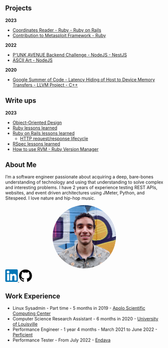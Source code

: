 ## Projects

**2023**

* [Coordinates Reader - Ruby - Ruby on Rails](projects/coordinates-reader/README.md)
* [Contribution to Metasploit Framework - Ruby](projects/metasploit-framework/README.md)

**2022**

* [P'UNK AVENUE Backend Challenge - NodeJS - NestJS](projects/punkave-backend-challenge/README.md)
* [ASCII Art - NodeJS](projects/ascii-art/README.md)

**2020**

* [Google Summer of Code - Latency Hiding of Host to Device Memory Transfers - LLVM Project - C++](projects/gsoc2020-llvm/README.md)

## Write ups

**2023**

* [Object-Oriented Design](./write-ups/object-oriented-design.md)
* [Ruby lessons learned](./write-ups/ruby/lessons-learned-ruby.md)
* [Ruby on Rails lessons learned](./write-ups/rails/lessons-learned-rails.md)
  * [HTTP request/response lifecycle](./write-ups/rails/http-request-response-lifecycle.md)
* [RSpec lessons learned](./write-ups/lessons-learned-rspec.md)
* [How to use RVM - Ruby Version Manager](./write-ups/how-to-use-rvm.md)

## About Me

I’m a software engineer passionate about acquiring a deep, bare-bones understanding of technology
and using that understanding to solve complex and interesting problems. I have 2 years of experience
testing REST APIs, websites, and event driven architectures using JMeter, Python, and Sitespeed.
I love nature and hip-hop music.

<div align="center">
    <img src="./assets/my_face.jpg" alt="my face" style="width: 40%; height: auto; border-radius: 50%"/>
</div>

<a target="_blank" rel="noopener" href="https://www.linkedin.com/in/htobonm/">
    <img src="./assets/linkedin.png" alt="my linkedin page" style="width: 8%; height: auto">
</a>

<a target="_blank" rel="noopener" href="https://github.com/hamax97">
    <img src="./assets/github.png" alt="my github page" style="width: 8%; height: auto">
</a>

## Work Experience

* Linux Sysadmin - Part time - 5 months in 2019 - [Apolo Scientific Computing Center](https://www.eafit.edu.co/apolo)
* Computer Science Research Assistant - 6 months in 2020 - [University of Louisville](https://louisville.edu/)
* Performance Engineer - 1 year 4 months - March 2021 to June 2022 - [Perficient](https://www.perficient.com/)
* Performance Tester - From July 2022 - [Endava](https://www.endava.com/)
